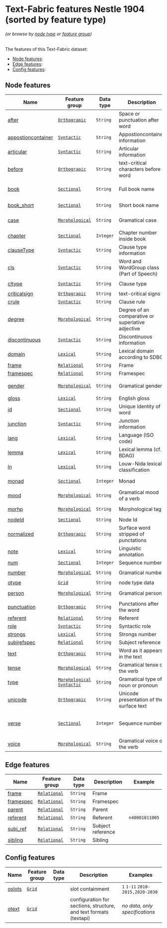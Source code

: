 # Text-Fabric features Nestle 1904 (sorted by feature type)
###### *(or browse by [node type](featuresbynodetype.md#readme) or [feature group](featuresbygroup.md#readme))*

The features of this Text-Fabric dataset:

* [Node features](#node-features):
* [Edge features](#edge-features):
* [Config features](#config-features):

## Node features

Name | Feature group | Data type | Description | Examples
---|---|---|---|---
[after](after.md#readme) | [`Orthograpic`](featuresbygroup.md#orthograpic-features) |`String` | Space or punctuation after word | ` ` `.`
[appostioncontainer](appositioncontainer.md#readme) | [`Syntactic`](featuresbygroup.md#syntactic-features) | `String` | Appostioncontainer information | `1` 
[articular](articular.md#readme) | [`Syntactic`](featuresbygroup.md#syntactic-features) | `String` | Articular information | `1`
[before](before.md#readme) | [`Orthograpic`](featuresbygroup.md#orthograpic-features) | `String` |text-critical characters before word | `(` `[`
[book](book.md#readme) | [`Sectional`](featuresbygroup.md#sectional-features) | `String` | Full book name | `Matthew` `Mark` ... `Revelation`
[book_short](book_short.md#readme) | [`Sectional`](featuresbygroup.md#sectional-features) |`String` | Short book name | `MAT` `MAR` ... `REV`
[case](case.md#readme) | [`Morphological`](featuresbygroup.md#morphological-features) | `String` | Gramatical case | `nominative` `genitive` `dative`
[chapter](chapter.md#readme) | [`Sectional`](featuresbygroup.md#sectional-features) |`Integer` | Chapter number inside book | `1` `2` ...
[clauseType](clauseType.md#readme) | [`Syntactic`](featuresbygroup.md#syntactic-features) | `String` | Clause type information | `normalized`
[cls](cls.md#readme) | [`Syntactic`](featuresbygroup.md#syntactic-features) | `String` |Word and WordGroup class (Part of Speech) | `noun` `verb` / `np` `cl`
[cltype](cltype.md#readme) | [`Syntactic`](featuresbygroup.md#syntactic-features) |`String` | Clause type | `Verbless` `VerbElided`
[criticalsign](criticalsign.md#readme) | [`Orthograpic`](featuresbygroup.md#orthograpic-features) |`String` | text-critical signs | `(` `[` `)` `]`
[crule](crule.md#readme) | [`Syntactic`](featuresbygroup.md#syntactic-features) | `String` |Clause rule | `ClCl` `ClCl2`
[degree](degree.md#readme) | [`Morphological`](featuresbygroup.md#morphological-features) | `String` | Degree of an comparative or superlative adjective | `superlative` `comparative`
[discontinuous](discontinuous.md#readme) | [`Syntactic`](featuresbygroup.md#syntactic-features) | `String` |Discontinuous information | `1`
[domain](domain.md#readme) | [`Lexical`](featuresbygroup.md#lexical-features) | `String` |Lexical domain according to SDBG | `092004`
[frame](frame.md#readme) | [`Relational`](featuresbygroup.md#relational-features) | `String` | Frame |
[framespec](framespec.md#readme) | [`Relational`](featuresbygroup.md#relational-features) |`String` | Framespec |
[gender](gender.md#readme) | [`Morphological`](featuresbygroup.md#morphological-features) |  `String` | Gramatical gender | `masculine` `feminine` `neuter`
[gloss](gloss.md#readme) | [`Lexical`](featuresbygroup.md#lexical-features) | `String` | English gloss | 
[id](id.md#readme) | [`Sectional`](featuresbygroup.md#sectional-features) |`String` | Unique identity of a word | `n40001003006`
[junction](junction.md#readme) | [`Syntactic`](featuresbygroup.md#syntactic-features) | `String` | Junction information | `1`
[lang](lang.md#readme) | [`Lexical`](featuresbygroup.md#lexical-features) | `String` | Language (ISO code) | `el`
[lemma](lemma.md#readme) | [`Lexical`](featuresbygroup.md#lexical-features) | `String` | Lexical lemma (cf. BDAG) |
[ln](ln.md#readme) |  [`Lexical`](featuresbygroup.md#lexical-features) | `String` | Louw-Nida lexical classification | `93.169a`
[monad](monad.md#readme) | [`Sectional`](featuresbygroup.md#sectional-features)| `Integer` | Monad | *to be added?*
[mood](mood.md#readme) | [`Morphological`](featuresbygroup.md#morphological-features) | `String` | Gramatical mood of a verb | `indicative` `optative `
[morhp](morph.md#readme) | [`Morphological`](featuresbygroup.md#morphological-features) | `String` | Morphological tag | `V-AAI-3S` `N-GSF`
[nodeId](nodeId.md#readme) | [`Sectional`](featuresbygroup.md#sectional-features) | `String` | Node Id | `n56001015007`
[normalized](normalized.md#readme) | [`Orthograpic`](featuresbygroup.md#orthograpic-features) | `String` | Surface word stripped of punctations |
[note](note.md#readme) | [`Lexical`](featuresbygroup.md#lexical-features) | `String` | Linguistic annotation |
[num](num.md#readme) | [`Sectional`](featuresbygroup.md#sectional-features) | `Integer` | Sequence number  | `1` `2` ...   
[number](number.md#readme) | [`Morphological`](featuresbygroup.md#morphological-features) | `String` | Gramatical number| `singular` `plural`
[otype](otype.md) | [`Grid`](featuresbygroup.md#grid-features) | `String` | node type data | 
[person](person.md#readme) | [`Morphological`](featuresbygroup.md#morphological-features) | `String` | Gramatical person | `first` `second` `third`
[punctuation](punctuation.md#readme) | [`Orthograpic`](featuresbygroup.md#orthograpic-features) | `String` | Punctations after the word | `.` `;`
[referent](referent.md#readme) | [`Relational`](featuresbygroup.md#relational-features) | `String` | Referent | `n40001011005`
[role](role.md#readme) | [`Syntactic`](featuresbygroup.md#syntactic-features) | `String` | Syntactic role | 
[strongs](strongs.md#readme) | [`Lexical`](featuresbygroup.md#lexical-features) | `String` | Strongs number | `5547`
[subjrefspec](subjrefspec.md#readme) | [`Relational`](featuresbygroup.md#relational-features) | `String` | Subject reference | `n46003022002`
[text](text.md#readme) | [`Orthograpic`](featuresbygroup.md#orthograpic-features) | `String` | Word as it appears in the text | `Λόγος` `καὶ`
[tense](tense.md#readme) | [`Morphological`](featuresbygroup.md#morphological-features) | `String` | Gramatical tense of the verb | `present` `aorist`
[type](type.md#readme) | [`Morphological`](featuresbygroup.md#morphological-features) [`Syntactic`](featuresbygroup.md#syntactic-features) | `String` | Gramatical type of noun or pronoun | `common` `personal`
[unicode](unicode.md#readme) | [`Orthograpic`](featuresbygroup.md#orthograpic-features) | `String` | Unicode presentation of the surface text |  `Λόγος` `καὶ`
[verse](verse.md#readme) | [`Sectional`](featuresbygroup.md#sectional-features) | `Integer` | Sequence number  | `1` `2` ...   Verse number inside chapter | `1` `2`
[voice](voice.md#readme) | [`Morphological`](featuresbygroup.md#morphological-features) | `String` | Gramatical voice of the verb | `active` `passive`


## Edge features

Name | Feature group | Data type | Description | Example
---|---|---|---|---
[frame](frame.md#readme) | [`Relational`](featuresbygroup.md#relational-features) | `String` | Frame |
[framespec](framespec.md#readme) | [`Relational`](featuresbygroup.md#relational-features) | `String` | Framespec |
[parent](parent.md#readme) | [`Relational`](featuresbygroup.md#relational-features) | `String` | Parent | 
[referent](referent.md#readme) | [`Relational`](featuresbygroup.md#relational-features) | `String` | Referent | `n40001011005`
[subj_ref](subj_ref.md#readme) |  [`Relational`](featuresbygroup.md#relational-features) | `String` | Subject reference |
[sibling](sibling.md#readme) | [`Relational`](featuresbygroup.md#relational-features) | `String` | Sibling | 

## Config features

Name | Feature group |Data type| Description| Examples
---|---|---|---|---
[oslots](oslots.md) | [`Grid`](featuresbygroup.md#grid-features) | | slot containment | `1` `1-11` `2010-2015,2020-2030`
[otext](otext.md) | [`Grid`](featuresbygroup.md#grid-features) | | configuration for sections, structure, and text formats (textapi) | *no data, only specifications*  


